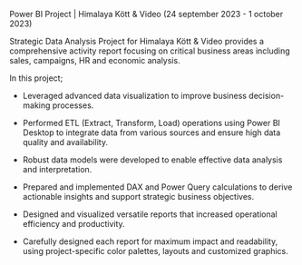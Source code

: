 Power BI Project | Himalaya Kött & Video
(24 september 2023 - 1 october 2023)

Strategic Data Analysis Project for Himalaya Kött & Video provides a comprehensive activity report 
focusing on critical business areas including sales, campaigns, HR and economic analysis.

In this project;
* Leveraged advanced data visualization to improve business decision-making processes.

* Performed ETL (Extract, Transform, Load) operations using Power BI Desktop to integrate data from various sources and ensure high data quality and availability.

* Robust data models were developed to enable effective data analysis and interpretation.

* Prepared and implemented DAX and Power Query calculations to derive actionable insights and support strategic business objectives.

* Designed and visualized versatile reports that increased operational efficiency and productivity.

* Carefully designed each report for maximum impact and readability, using project-specific color palettes, layouts and customized graphics.
